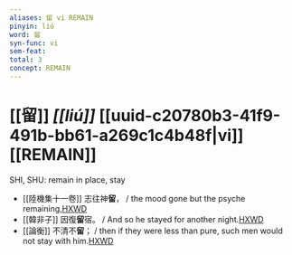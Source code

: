 ```yaml
---
aliases: 留 vi REMAIN
pinyin: liú
word: 留
syn-func: vi
sem-feat: 
total: 3
concept: REMAIN 
---
```

# [[留]] *[[liú]]*  [[uuid-c20780b3-41f9-491b-bb61-a269c1c4b48f|vi]] [[REMAIN]]
SHI, SHU: remain in place, stay
 - [[陸機集十一卷]] 志往神**留**， / the mood gone but the psyche remaining,[HXWD](https://hxwd.org/textview.html?location=CH2b1575_CHANT_001-15a.17)
 - [[韓非子]] 因復**留**宿。 / And so he stayed for another night.[HXWD](https://hxwd.org/textview.html?location=KR3c0005_tls_010-27a.4)
 - [[論衡]] 不清不**留**； / then if they were less than pure, such men would not stay with him.[HXWD](https://hxwd.org/textview.html?location=KR3j0080_tls_001-4a.38)